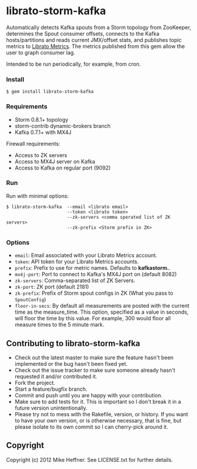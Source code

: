 # librato-storm-kafka

Automatically detects Kafka spouts from a Storm topology from
ZooKeeper, determines the Spout consumer offsets, connects to the
Kafka hosts/partitions and reads current JMX/offset stats, and
publishes topic metrics to [Librato
Metrics](https://metrics.librato.com). The metrics published from this
gem allow the user to graph consumer lag.

Intended to be run periodically, for example, from cron.

### Install

```
$ gem install librato-storm-kafka
```

### Requirements

* Storm 0.8.1+ topology
* storm-contrib dynamic-brokers branch
* Kafka 0.7.1+ with MX4J

Firewall requirements:

* Access to ZK servers
* Access to MX4J server on Kafka
* Access to Kafka on regular port (9092)

### Run

Run with minimal options:

```
$ librato-storm-kafka  --email <librato email>
                       --token <librato token>
                       --zk-servers <comma sperated list of ZK servers>
                       --zk-prefix <Storm prefix in ZK>
```

### Options

* `email`: Email associated with your Librato Metrics account.
* `token`: API token for your Librato Metrics accounts.
* `prefix`: Prefix to use for metric names. Defaults to
            **kafkastorm.**.
* `mx4j-port`: Port to connect to Kafka's MX4J port on (default 8082)
* `zk-servers`: Comma-separated list of ZK Servers.
* `zk-port`: ZK port (default 2181)
* `zk-prefix`: Prefix of Storm spout configs in ZK (What you pass to `SpoutConfig`)
* `floor-in-secs`: By default all measurements are posted with
                   the current time as the measure_time. This option,
                   specified as a value in seconds, will floor the
                   time by this value. For example, 300 would floor
                   all measure times to the 5 minute mark.


## Contributing to librato-storm-kafka

* Check out the latest master to make sure the feature hasn't been implemented or the bug hasn't been fixed yet.
* Check out the issue tracker to make sure someone already hasn't requested it and/or contributed it.
* Fork the project.
* Start a feature/bugfix branch.
* Commit and push until you are happy with your contribution.
* Make sure to add tests for it. This is important so I don't break it in a future version unintentionally.
* Please try not to mess with the Rakefile, version, or history. If you want to have your own version, or is otherwise necessary, that is fine, but please isolate to its own commit so I can cherry-pick around it.

## Copyright

Copyright (c) 2012 Mike Heffner. See LICENSE.txt for
further details.

